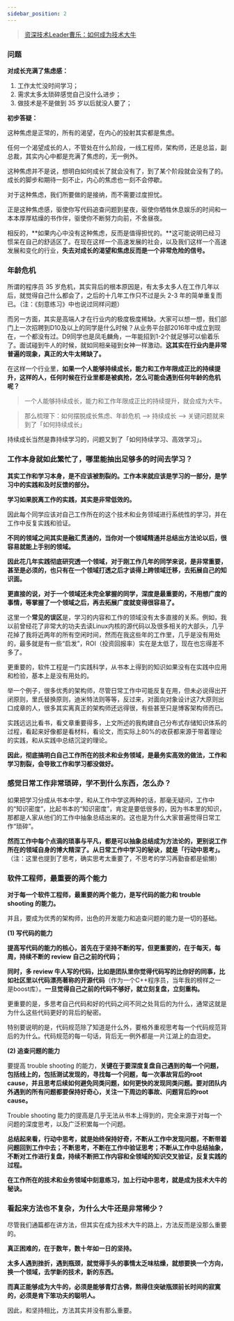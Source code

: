 ```yaml
---
sidebar_position: 2
---
```


> [资深技术Leader曹乐：如何成为技术大牛](https://mp.weixin.qq.com/s/PpesrPQ6y0s1gtLOC3jeAQ)


### 问题

**对成长充满了焦虑感：**

1. 工作太忙没时间学习；
2. 需求太多太琐碎感觉自己没什么进步；
3. 做技术是不是做到 35 岁以后就没人要了；

**初步答疑：**

这种焦虑是正常的，所有的渴望，在内心的投射其实都是焦虑。

任何一个渴望成长的人，不管处在什么阶段，一线工程师，架构师，还是总监，副总裁，其实内心中都是充满了焦虑的，无一例外。

这种焦虑并不是说，想明白如何成长了就会没有了，到了某个阶段就会没有了的。成长的脚步和期待一刻不止，内心的焦虑也一刻不会停歇。

对于这种焦虑，我们所要做的是接纳，而不需要过度担忧。

正是这种焦虑感，驱使你写代码追查问题到星夜，驱使你牺牲休息娱乐的时间和一本本厚厚枯燥的书作伴，驱使你不断努力向前，不舍昼夜。

相反的，**如果内心中没有这种焦虑，反而是值得担忧的。**这可能说明已经习惯呆在自己的舒适区了。在现在这样一个高速发展的社会，以及我们这样一个高速发展和变化的行业，**失去对成长的渴望和焦虑反而是一个非常危险的信号。**

### 年龄危机

所谓的程序员 35 岁危机，其实背后的根本原因是，有太多太多人在工作几年以后，就觉得自己什么都会了，之后的十几年工作只不过是头 2-3 年的简单重复而已。（注：《刻意练习》中也说过同样问题）

而另一方面，其实是高端人才在行业内的极度极度稀缺。大家可以想一想，我们部门上一次招聘到D10及以上的同学是什么时候？从业务平台部2016年中成立到现在，一个都没有过。D9同学也是凤毛麟角，一年能招到1-2个就足够可以偷着乐了。面试碰到牛人的时候，就如同相亲碰到女神一样激动。**这其实在行业内是非常普遍的现象，真正的大牛太稀缺了。**

在这样一个行业里，**如果一个人能够持续成长，能力和工作年限成正比的持续提升，这样的人，任何时候在行业里都是被疯抢，怎么可能会遇到任何年龄的危机呢？**

> 一个人能够持续成长，能力和工作年限成正比的持续提升，就会成为大牛。

> 那么梳理下：如何摆脱成长焦虑、年龄危机 ——> 持续成长 ——> 
> 关键问题就来到了「如何持续成长」

持续成长当然是靠持续学习的，问题又到了「如何持续学习、高效学习」。


### 工作本身就如此繁忙了，哪里能抽出足够多的时间去学习？

**其实工作和学习本身，是不应该被割裂的。工作本来就应该是学习的一部分，是学习中的实践和及时反馈的部分。**

**学习如果脱离工作的实践，其实是非常低效的。**

因此每个同学应该对自己工作所在的这个技术和业务领域进行系统性的学习，并在工作中反复实践和验证。

**不同的领域之间其实是融汇贯通的，当你对一个领域精通并总结出方法论以后，很容易就能上手别的领域。**

**因此花几年实践彻底研究透一个领域，对于刚工作几年的同学来说，是非常重要，甚至是必须的，也只有在一个领域打透之后才谈得上跨领域迁移，去拓展自己的知识面。**

**更直接的说，对于一个领域还未完全掌握的同学，深度是最重要的，不用想广度的事情，等掌握了一个领域之后，再去拓展广度就变得很容易了。**

这里一个**常见的误区**是，学习的内容和工作的领域没有太多直接的关系。例如，我以前曾经花了非常大的功夫去读Linux内核的源代码以及很多相关的大部头，几乎花掉了我将近两年的所有空闲时间，然而在我这些年的工作里，几乎是没有用处的，最多就是有一些“启发”，ROI（投资回报率）实在是太低了，现在也忘得差不多了。

更重要的，软件工程是一门实践科学，从书本上得到的知识如果没有在实践中应用和检验，基本上是没有用处的。

举一个例子，很多优秀的架构师，尽管日常工作中可能反复在用，但未必说得出开闭原则，里氏替换原则，迪米特法则等等，反过来，对面向对象设计这7大原则出口成章的人，很多其实离真正的架构师还远得很，有些甚至只是博客架构师而已。

实践远远比看书，看文章重要得多，上文所述的我构建自己分布式存储知识体系的过程，看起来好像都是看材料，看论文，而实际上80%的收获都来源于带着理论的实践，和从实践中总结沉淀的理论。

**因此，彻底搞明白自己工作所在的技术和业务领域，是最务实高效的做法，工作和学习割裂，会导致工作和学习都没做好。**

### 感觉日常工作非常琐碎，学不到什么东西，怎么办？

如果把学习分成从书本中学，和从工作中学这两种的话，那毫无疑问，工作中的“知识密度”，比起书本的“知识密度”，肯定是要低很多的，因为书本里的知识，那都是人家从他们的工作中抽象总结出来的。这也是为什么大家普遍觉得日常工作“琐碎”。

**然而工作中每个点滴的琐事与平凡，都是可以抽象总结成为方法论的，更别说工作所在的领域自身的博大精深了。从日常工作中学习的秘诀，就是「行动中思考」。**（注：这里也提到了思考，确实思考太重要了，不思考的学习再勤奋都是偷懒）

### 软件工程师，最重要的两个能力

**对于每一个软件工程师，最重要的两个能力，是写代码的能力和 trouble shooting 的能力。**

并且，要成为优秀的架构师，出色的开发能力和追查问题的能力是一切的基础。

**(1) 写代码的能力**

**提高写代码的能力的核心，首先在于坚持不断的写，但更重要的，在于每天，每周，持续不断的 review 自己之前的代码；**

**同时，多 review 牛人写的代码，比如是团队里你觉得代码写的比你好的同事，比如社区里以代码漂亮著称的开源代码**（作为一个C++程序员，当年我的榜样之一是boost库）。**一旦觉得自己之前的代码不够好，就立刻复盘，立刻重构。**

更重要的是，多思考自己代码和好的代码之间不同之处背后的为什么，通常这就是为什么这些代码更好的背后的秘密。

特别要说明的是，代码规范除了知道是什么外，要格外重视思考每一个代码规范背后的为什么。代码规范的每一句话，背后无一例外都是一片江湖上的血泪史。

**(2) 追查问题的能力**

要提高 trouble shooting 的能力，**关键在于要深度复盘自己遇到的每一个问题，包括线上的，包括测试发现的，寻找每一个问题，每一次事故背后的root cause，并且思考后续如何避免同类问题，如何更快的发现同类问题。要对团队内外遇到的所有问题都要保持好奇心，关注一下周边的事故、问题背后的root cause。**

Trouble shooting 能力的提高是几乎无法从书本上得到的，完全来源于对每一个问题的深度思考，以及广泛积累每一个问题。

**总结起来看，行动中思考，就是始终保持好奇，不断从工作中发现问题，不断带着问题回到工作中去；不断思考，不断在工作中验证思考；不断从工作中总结抽象，不断对工作进行复盘，持续不断把工作内容和全领域的知识交叉验证，反复实践的过程。**

**在工作所在的技术和业务领域中刻意练习，加上行动中思考，就是成为技术大牛的秘诀。**

### 看起来方法也不复杂，为什么大牛还是非常稀少？

尽管我们通篇都在讲方法，但其实在成为技术大牛的路上，方法反而是没那么重要的。

**真正困难的，在于数年，数十年如一日的坚持。**

**太多人遇到挫折，遇到瓶颈，就觉得手头的事情太乏味枯燥，就想要换一个方向，换一个领域，去学新的技术，新的东西。**

**而真正能够成为大牛的，必须是能够青灯古佛，熬得住突破瓶颈前长时间的寂寞的，必须是肯下笨功夫的聪明人。**

因此，和坚持相比，方法其实并没有那么重要。

